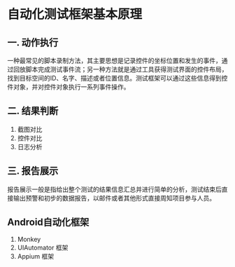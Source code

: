 # 自动化测试框架基本原理

## 一. 动作执行

一种最常见的脚本录制方法，其主要思想是记录控件的坐标位置和发生的事件，通过回放脚本完成测试事件流；另一种方法就是通过工具获得测试界面的控件布局，找到目标空间的ID、名字、描述或者位置信息。测试框架可以通过这些信息得到控件对象，并对控件对象执行一系列事件操作。

## 二. 结果判断

1. 截图对比
2. 控件对比
3. 日志分析

## 三. 报告展示

报告展示一般是指给出整个测试的结果信息汇总并进行简单的分析，测试结束后直接输出预警和初步的数据报告，以邮件或者其他形式直接周知项目参与人员。

## Android自动化框架

1. Monkey
2. UIAutomator 框架
3. Appium 框架